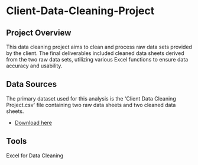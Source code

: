 # Client-Data-Cleaning-Project

## Project Overview
This data cleaning project aims to clean and process raw data sets provided by the client. The final deliverables included cleaned data sheets derived from the two raw data sets, utilizing various Excel functions to ensure data accuracy and usability.

## Data Sources
The primary dataset used for this analysis is the 'Client Data Cleaning Project.csv' file containing two raw data sheets and two cleaned data sheets.
- [Download here](https://github.com/Dibya-Shrestha/Client-Data-Cleaning-Project/ClientDataCleaningProject.xlsx) 

## Tools 
Excel for Data Cleaning


